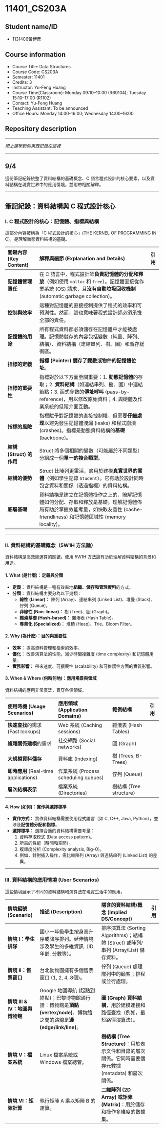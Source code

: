 # 11401_CS203A
## Student name/ID
- 1131406黃博彥

## Course information
- Course Title: Data Structures
- Course Code: CS203A
- Semester: 11401
- Credits: 3
- Instructor: Yu-Feng Huang
- Course Time(Classroom): Monday 09:10–10:00 (R60104); Tuesday 15:10–17:00 (R1102)
- Contact: Yu-Feng Huang
- Teaching Assistant: To be announced
- Office Hours: Monday 14:00-16:00; Wednesday 14:00–16:00

## Repository description







---
  *把上課學到的東西記錄在這裡*

---
## 9/4
這份筆記紀錄統整了資料結構的基礎概念、C 語言程式設計的核心要素，以及資料結構在現實世界中的應用情境，並附帶相關解釋。

---

## 筆記紀錄：資料結構與 C 程式設計核心

### I. C 程式設計的核心：記憶體、指標與結構

這部分內容被稱為「C 程式設計的核心」(THE KERNEL OF PROGRAMMING IN C)，是理解動態資料結構的基礎。

| 關鍵內容 (Key Content) | 解釋與細節 (Explanation and Details) | 引用 |
| :--- | :--- | :--- |
| **記憶體管理責任** | 在 C 語言中，程式設計師**負責記憶體的分配和釋放**（例如使用 `malloc` 和 `free`）。記憶體直接從作業系統 (OS) 請求，且**沒有自動垃圾回收機制** (automatic garbage collection)。 | |
| **控制與效率** | 這種對記憶體的直接控制提供了程式的效率和可預測性。然而，這也意味著程式設計師必須承擔全部的責任。 | |
| **記憶體的用途** | 所有程式資料都必須儲存在記憶體中才能被處理。記憶體儲存的內容包括變數（純量、陣列、結構）、資料結構（連結串列、樹、圖）和暫存緩衝區。 | |
| **指標的定義** | **指標 (Pointer) 儲存了變數或物件的記憶體位址**。 | |
| **指標的重要性** | 指標對於以下方面至關重要：1. **動態記憶體**的存取；2. **資料結構**（如連結串列、樹、圖）中連結節點；3. 函式參數的**傳址呼叫** (pass-by-reference)，用以修改原始資料；4. 與硬體及作業系統的低階介面互動。 | |
| **指標的風險** | 指標賦予對記憶體的直接控制權，但需要**仔細處理**以避免發生記憶體洩漏 (leaks) 和程式崩潰 (crashes)。指標是動態資料結構的**基礎** (backbone)。 | |
| **結構 (Struct) 的作用** | Struct 將多個相關的變數（可能屬於不同類型）分組成一個**單一的複合類型**。 | |
| **結構的優勢** | Struct 比陣列更靈活，適用於建模**真實世界的實體**（例如學生記錄 `Student`）。它有助於設計同時包含資料和關係（透過指標）的資料結構。 | |
| **底層基礎** | 資料結構是建立在記憶體操作之上的，瞭解記憶體如何分配、存取和釋放是基礎。理解記憶體佈局有助於掌握效能考量，如快取友善性 (cache-friendliness) 和記憶體區域性 (memory locality)。 | |

---

### II. 資料結構的基礎概念（5W1H 方法論）

資料結構是高效能運算的關鍵。使用 5W1H 方法論有助於理解資料結構的背景和用途。

#### 1. What (是什麼)：定義與分類

*   **定義：** 資料結構是一種有效率地**組織、儲存和管理資料**的方式。
*   **分類：** 資料結構主要分為以下幾類：
    *   **線性 (Linear)：** 陣列 (Array)、連結串列 (Linked List)、堆疊 (Stack)、佇列 (Queue)。
    *   **非線性 (Non-linear)：** 樹 (Tree)、圖 (Graph)。
    *   **雜湊基礎 (Hash-based)：** 雜湊表 (Hash Table)。
    *   **專業化 (Specialized)：** 堆積 (Heap)、Trie、Bloom Filter。

#### 2. Why (為什麼)：目的與重要性

*   **效率：** 提高資料管理和檢索的效率。
*   **優化：** 改善演算法的性能，減少時間複雜度 (time complexity) 和記憶體用量。
*   **實務影響：** 帶來速度、可擴展性 (scalability) 和可維護性方面的實質影響。

#### 3. When & Where (何時何地)：應用場景與領域

資料結構的應用非常廣泛，貫穿各個領域。

| 使用時機 (Usage Scenarios) | 應用領域 (Application Domains) | 範例結構 | 引用 |
| :--- | :--- | :--- | :--- |
| **快速查找**的需求 (Fast lookups) | Web 系統 (Caching sessions) | 雜湊表 (Hash Tables) | |
| **複雜關係建模**的需求 | 社交網路 (Social networks) | 圖 (Graph) | |
| **大規模資料儲存** | 資料庫 (Indexing) | 樹 (Trees, B-Trees) | |
| **即時應用** (Real-time applications) | 作業系統 (Process scheduling queues) | 佇列 (Queue) | |
| **層次結構表示** | 檔案系統 (Directories) | 樹結構 (Tree structure) | |

#### 4. How (如何)：實作與選擇標準

*   **實作方式：** 實作資料結構需要使用程式語言（如 C, C++, Java, Python），並涉及**記憶體分配和指標**。
*   **選擇標準：** 選擇合適的資料結構需要考量：
    1.  資料存取模式 (Data access pattern)。
    2.  所需的性能（時間和空間）。
    3.  複雜度分析 (Complexity analysis, Big-O)。
    4.  例如，針對插入操作，需比較陣列 (Array) 與連結串列 (Linked List) 的差異。

---

### III. 資料結構的應用情境 (User Scenarios)

這些情境展示了不同的資料結構和演算法在現實生活中的應用。

| 情境編號 (Scenario) | 描述 (Description) | 隱含的資料結構/概念 (Implied DS/Concept) | 引用 |
| :--- | :--- | :--- | :--- |
| **情境 I：學生排隊** | 國小一年級學生按身高升序或降序排列。延伸情境涉及學生的多維資訊（ID, 年齡, 分數等）。 | 排序演算法 (Sorting Algorithms)；結構體 (Struct) 或陣列/串列 (Array/List) 儲存資料。 | |
| **情境 II：售票窗口** | 台北動物園擁有多個售票窗口 (1, 2, 4, 8個)。 | 佇列 (Queue) 處理隊列中的顧客；排程或並行處理。 | |
| **情境 III & IV：地圖與博物館** | Google 地圖導航 (起點到終點)；巴黎博物館通行證：博物館是**頂點 (vertex/node)**，博物館之間的路線是**邊 (edge/link/line)**。 | **圖 (Graph) 資料結構**，用於建模連接和路徑查找（例如，最短路徑演算法）。 | |
| **情境 V：檔案系統** | Linux 檔案系統或 Windows 檔案總管。 | **樹結構 (Tree Structure)**：用於表示文件和目錄的層次關係。它同時需要儲存元數據 (metadata) 和層次關係。 | |
| **情境 VI：矩陣計算** | 執行矩陣 A 乘以矩陣 B 的運算。 | **二維陣列 (2D Array) 或矩陣 (Matrix)**：用於儲存和操作多維度的數據集。 | |
